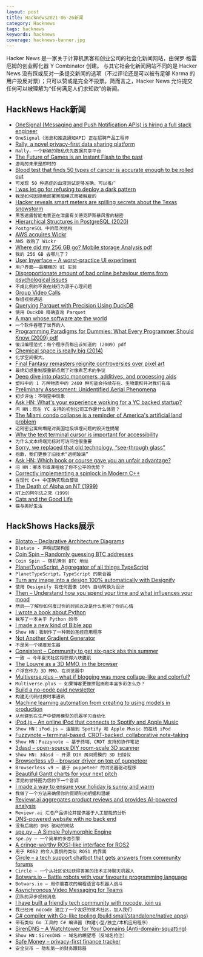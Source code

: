 ```yaml
---
layout: post
title: Hacknews2021-06-26新闻
category: Hacknews
tags: hacknews
keywords: hacknews
coverage: hacknews-banner.jpg
---
```


Hacker News 是一家关于计算机黑客和创业公司的社会化新闻网站，由保罗·格雷厄姆的创业孵化器 Y Combinator 创建。
与其它社会化新闻网站不同的是 Hacker News 没有踩或反对一条提交新闻的选项（不过评论还是可以被有足够 Karma 的用户投反对票）；只可以赞或是完全不投票。简而言之，Hacker News 允许提交任何可以被理解为“任何满足人们求知欲”的新闻。

## HackNews Hack新闻


- [OneSignal (Messaging and Push Notification APIs) is hiring a full stack engineer](https://onesignal.com/careers/b824ffc4-ac55-4744-b7d8-b5ace6272e96)
- `OneSignal（消息和推送通知API）正在招聘产品工程师`
- [Rally, a novel privacy-first data sharing platform](https://blog.mozilla.org/en/mozilla/take-control-over-your-data-with-rally-a-novel-privacy-first-data-sharing-platform/)
- `Rally，一个新颖的隐私优先数据共享平台`
- [The Future of Games is an Instant Flash to the past](https://www.fortressofdoors.com/the-future-of-games-is-an-instant-flash-to-the-past/)
- `游戏的未来是即时的`
- [Blood test that finds 50 types of cancer is accurate enough to be rolled out](https://www.theguardian.com/society/2021/jun/25/blood-test-that-finds-50-types-of-cancer-is-accurate-enough-to-be-rolled-out)
- `可发现 50 种癌症的血液测试足够准确，可以推广`
- [I was let go for refusing to deploy a dark pattern](https://www.peachesnstink.com/p/6pJoCuczOj8cxCUQDMlfQv)
- `我是如何因拒绝部署黑暗模式而被解雇的`
- [Hacker reveals smart meters are spilling secrets about the Texas snowstorm](https://www.dailydot.com/debug/hacker-smart-meter-texas-snowstorm/)
- `黑客透露智能电表正在泄露有关德克萨斯暴风雪的秘密`
- [Hierarchical Structures in PostgreSQL (2020)](https://hoverbear.org/blog/postgresql-hierarchical-structures/)
- `PostgreSQL 中的层次结构`
- [AWS acquires Wickr](https://aws.amazon.com/blogs/security/aws-welcomes-wickr-to-the-team/)
- `AWS 收购了 Wickr`
- [Where did my 256 GB go? Mobile storage Analysis pdf](https://dl.acm.org/doi/pdf/10.1145/3460095)
- `我的 256 GB 去哪儿了？`
- [User Inyerface – A worst-practice UI experiment](https://userinyerface.com/)
- `用户界面——最糟糕的 UI 实验`
- [Disproportionate amount of bad online behaviour stems from psychological issues](https://unherd.com/2021/06/are-twitter-trolls-mentally-ill/)
- `不成比例的不良在线行为源于心理问题`
- [Group Video Calls](https://telegram.org/blog/group-video-calls)
- `群组视频通话`
- [Querying Parquet with Precision Using DuckDB](https://duckdb.org/2021/06/25/querying-parquet.html)
- `使用 DuckDB 精确查询 Parquet`
- [A man whose software ate the world](https://www.thepullrequest.com/p/the-man-whose-software-ate-the-world)
- `一个软件吞噬了世界的人`
- [Programming Paradigms for Dummies: What Every Programmer Should Know (2009) pdf](https://www.info.ucl.ac.be/~pvr/VanRoyChapter.pdf)
- `傻瓜编程范式：每个程序员都应该知道的 (2009) pdf`
- [Chemical space is really big (2014)](https://www.chemistryworld.com/opinion/chemical-space-is-big-really-big/7899.article)
- `化学空间很大。`
- [Final Fantasy remasters reignite controversies over pixel art](https://www.vice.com/en/article/qj83yp/final-fantasy-remasters-reignite-controversies-over-pixel-art)
- `最终幻想重制版重新点燃了对像素艺术的争议`
- [Deep dive into plastic monomers, additives, and processing aids](https://pubs.acs.org/doi/10.1021/acs.est.1c00976)
- `塑料中的 1 万种物质中的 2400 种可能会持续存在、生物累积并对我们有毒`
- [Preliminary Assessment: Unidentified Aerial Phenomena](https://www.dni.gov/index.php/newsroom/reports-publications/reports-publications-2021/item/2223-preliminary-assessment-unidentified-aerial-phenomena)
- `初步评估：不明空中现象`
- [Ask HN: What's your experience working for a YC backed startup?](item?id=27636593)
- `问 HN：您在 YC 支持的初创公司工作是什么体验？`
- [The Miami condo collapse is a reminder of America's artificial land problem](https://theweek.com/feature/opinion/1001964/the-miami-condo-collapse-is-a-devastating-reminder-of-americas-landfill)
- `迈阿密公寓倒塌是对美国垃圾填埋问题的毁灭性提醒`
- [Why the text terminal cursor is important for accessibility](https://blind.guru/blog/2021-06-25-brick.html)
- `为什么文本终端光标对可访问性很重要`
- [Sorry, we replaced that old technology, “see-through glass”](https://twitter.com/RunDaltonRun/status/1408507323031592964)
- `抱歉，我们更换了旧技术“透明玻璃”`
- [Ask HN: Which book or course gave you an unfair advantage?](item?id=27636743)
- `问 HN：哪本书或课程给了你不公平的优势？`
- [Correctly implementing a spinlock in Modern C++](https://rigtorp.se/spinlock/)
- `在现代 C++ 中正确实现自旋锁`
- [The Death of Alpha on NT (1999)](https://www.itprotoday.com/compute-engines/death-alpha-nt)
- `NT上的阿尔法之死（1999）`
- [Cats and the Good Life](https://lareviewofbooks.org/article/cats-and-the-good-life/)
- `猫与美好生活`


## HackShows Hacks展示

- [ Blotato – Declarative Architecture Diagrams](https://app.blotato.com/demo)
- `Blotato - 声明式架构图`
- [ Coin Spin – Randomly guessing BTC addresses](https://coinspin.app)
- `Coin Spin – 随机猜测 BTC 地址`
- [ PlanetTypeScript, Aggregator of all things TypeScript](http://www.planettypescript.com/)
- `PlanetTypeScript，TypeScript 的聚合器`
- [ Turn any image into a design 100% automatically with Designify](https://www.designify.com/?ref=hn)
- `使用 Designify 将任何图像 100% 自动转换为设计`
- [ Then – Understand how you spend your time and what influences your mood](https://pupishi.com/then)
- `然后——了解你如何度过你的时间以及是什么影响了你的心情`
- [ I wrote a book about Python](https://pragprog.com/titles/dmpython/intuitive-python/)
- `我写了一本关于 Python 的书`
- [ I made a new kind of Bible app](https://sparkbible.com)
- `Show HN：我制作了一种新的圣经应用程序`
- [ Not Another Gradient Generator](https://doodad.dev/gradient-generator)
- `不是另一个梯度发生器`
- [ Consistent – Community to get six-pack abs this summer](http://consistent.fit/)
- `一致 – 今年夏天社区将获得六块腹肌`
- [ The Louvre as a 3D MMO, in the browser](https://dj3d.io/louvre)
- `卢浮宫作为 3D MMO，在浏览器中`
- [ Multiverse.plus – what if blogging was more collage-like and colorful?](https://multiverse.plus/)
- `Multiverse.plus – 如果博客更像拼贴画和丰富多彩怎么办？`
- [ Build a no-code paid newsletter](https://diynewsletter.com/)
- `构建无代码付费时事通讯`
- [ Machine learning automation from creating to using models in production](https://github.com/nidhaloff/igel/tree/v0.4.0)
- `从创建到在生产中使用模型的机器学习自动化`
- [ iPod.js – An online iPod that connects to Spotify and Apple Music](https://tannerv.com/ipod)
- `Show HN：iPod.js – 连接到 Spotify 和 Apple Music 的在线 iPod`
- [ Fuzzynote – terminal-based, CRDT-backed, collaborative note-taking](https://github.com/Sambigeara/fuzzynote)
- `Show HN：Fuzzynote – 基于终端、CRDT 支持的协作笔记`
- [ 3dasd – open-source DIY room-scale 3D scanner](https://3dasd.com/)
- `Show HN: 3dasd – 开源 DIY 房间规模的 3D 扫描仪`
- [ Browserless v9 – browser driver on top of puppeteer](https://browserless.js.org)
- `Browserless v9 – 基于 puppeteer 的浏览器驱动程序`
- [ Beautiful Gantt charts for your next pitch](https://www.gantt.io/)
- `漂亮的甘特图为您的下一个音调`
- [ I made a way to ensure your holiday is sunny and warm](https://followtheweather.net/)
- `我做了一个方法来确保你的假期阳光明媚和温暖`
- [ Reviewr.ai aggregates product reviews and provides AI-powered analysis](https://www.reviewr.ai)
- `Reviewr.ai 汇总产品评论并提供基于人工智能的分析`
- [ DNS-powered website with no back end](https://companydirectory.uk/barclays.co.uk/contact-information)
- `没有后端的 DNS 驱动的网站`
- [ spe.py – A Simple Polymorphic Engine](https://github.com/0x5FC3/spe.py)
- `spe.py – 一个简单的多态引擎`
- [ A cringe-worthy ROS1-like interface for ROS2](https://github.com/dheera/rospy2)
- `用于 ROS2 的令人畏惧的类似 ROS1 的界面`
- [ Circle – a tech support chatbot that gets answers from community forums](https://www.circle.sh)
- `Circle – 一个从社区论坛获得答案的技术支持聊天机器人`
- [ Botwars.io – Battle robots with your favourite programming language](https://botwars.io)
- `Botwars.io – 用你最喜欢的编程语言与机器人战斗`
- [ Asynchronous Video Messaging for Teams](https://birdslate.com/)
- `团队的异步视频消息`
- [ I have built a friendly tech community with nocode, join us](https://wesna.club)
- `我已经用 nocode 建立了一个友好的技术社区，加入我们`
- [ C# compiler with Go-like tooling (build small/standalone/native apps)](https://github.com/MichalStrehovsky/bflat)
- `带有类似 Go 工具的 C# 编译器（构建小型/独立/本机应用程序）`
- [ SirenDNS – A Watchtower for Your Domains (Anti-domain-squatting)](https://sirendns.com)
- `Show HN：SirenDNS – 域名的瞭望塔（反域名抢注）`
- [ Safe Money – privacy-first finance tracker](https://safeapps.io/)
- `安全货币 – 隐私第一的财务跟踪器`

